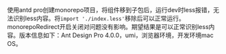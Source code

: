 使用antd pro创建monorepo项目，将组件移到子包后，运行dev时less报错，无法识别less内容。将`import './index.less'`移除后可以正常运行。monorepoRedirect开启关闭对问题没有影响。期望结果是可以正常识别less内容。版本信息如下：Ant Design Pro 4.0.0，umi，浏览器环境，开发环境mac OS。
